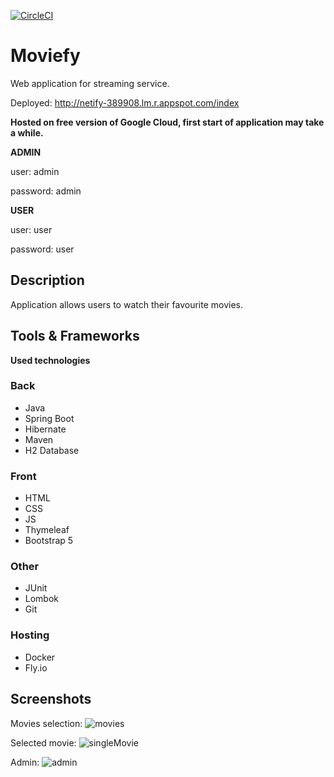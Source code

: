 [![CircleCI](https://dl.circleci.com/status-badge/img/gh/DawidWilkowski/moviesSpringBoot/tree/main.svg?style=shield)](https://dl.circleci.com/status-badge/redirect/gh/DawidWilkowski/moviesSpringBoot/tree/main)

# Moviefy

Web application for streaming service.

Deployed: http://netify-389908.lm.r.appspot.com/index

**Hosted on free version of Google Cloud, first start of application may take a while.**

**ADMIN**

user: admin

password: admin

**USER**

user: user

password: user
## Description

Application allows users to watch their favourite movies.

## Tools & Frameworks

**Used technologies**
### Back
* Java
* Spring Boot
* Hibernate
* Maven
* H2 Database

### Front
* HTML
* CSS
* JS
* Thymeleaf
* Bootstrap 5

### Other
* JUnit
* Lombok
* Git

### Hosting
 * Docker
 * Fly.io

## Screenshots

Movies selection:
![movies](https://user-images.githubusercontent.com/71447167/220585236-4ca52d06-c95e-4ff0-860d-9ad2f1c76619.png)

Selected movie:
![singleMovie](https://user-images.githubusercontent.com/71447167/220585291-aaa64cb4-2854-49b8-91b2-286c632ee11e.png)

Admin:
![admin](https://user-images.githubusercontent.com/71447167/220585325-65122b55-8d9c-4bc8-9bc6-9f469f66d922.png)

